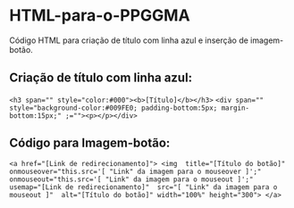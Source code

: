 # HTML-para-o-PPGGMA
Código HTML para criação de título com linha azul e inserção de imagem-botão.


## Criação de título com linha azul:

`<h3 span="" style="color:#000"><b>[Título]</b></h3>`
`<div span="" style="background-color:#009FE0; padding-bottom:5px; margin-bottom:15px;" ;=""><p></p></div>`


## Código para Imagem-botão:

`<a href="[Link de redirecionamento]">
    <img 
    title="[Título do botão]" 
    onmouseover="this.src='[ "Link" da imagem para o mouseover ]';" 
    onmouseout="this.src='[ "Link" da imagem para o mouseout ]';" 
    usemap="[Link de redirecionamento]" 
    src="[ "Link" da imagem para o mouseout ]" 
    alt="[Título do botão]" width="100%" height="300">
</a>`

